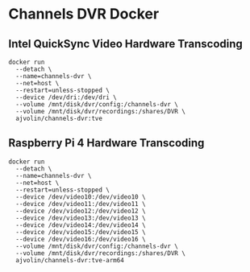 # Channels DVR Docker

## Intel QuickSync Video Hardware Transcoding

    docker run
      --detach \
      --name=channels-dvr \
      --net=host \
      --restart=unless-stopped \
      --device /dev/dri:/dev/dri \
      --volume /mnt/disk/dvr/config:/channels-dvr \
      --volume /mnt/disk/dvr/recordings:/shares/DVR \
      ajvolin/channels-dvr:tve
  
## Raspberry Pi 4 Hardware Transcoding

    docker run
      --detach \
      --name=channels-dvr \
      --net=host \
      --restart=unless-stopped \
      --device /dev/video10:/dev/video10 \
      --device /dev/video11:/dev/video11 \
      --device /dev/video12:/dev/video12 \
      --device /dev/video13:/dev/video13 \
      --device /dev/video14:/dev/video14 \
      --device /dev/video15:/dev/video15 \
      --device /dev/video16:/dev/video16 \
      --volume /mnt/disk/dvr/config:/channels-dvr \
      --volume /mnt/disk/dvr/recordings:/shares/DVR \
      ajvolin/channels-dvr:tve-arm64

